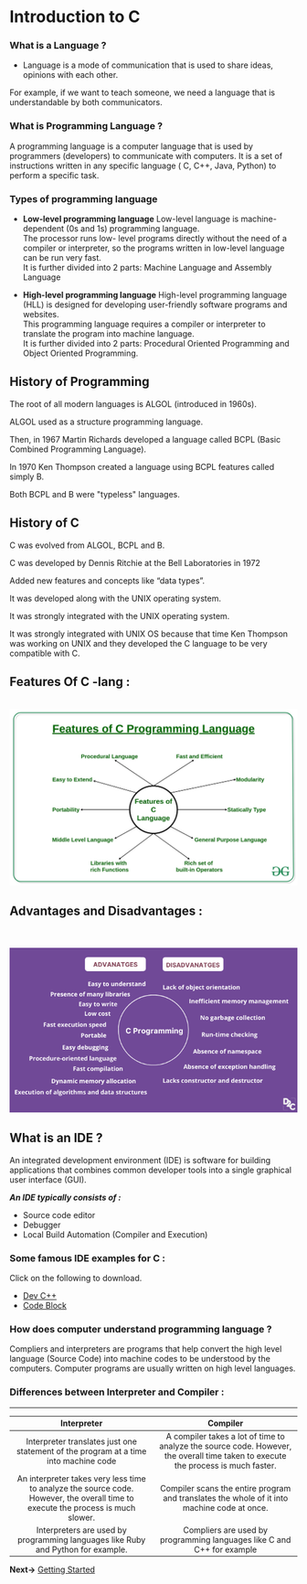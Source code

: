 
# Introduction to C

### What is a Language ?
- Language is a mode of communication that is used to share ideas, opinions with each other.

For example, if we want to teach someone, we need a language that is understandable by both communicators.

### What is Programming Language ?

A programming language is a computer language that is used by programmers (developers) to communicate with computers. It is a set of instructions written in any specific language ( C, C++, Java, Python) to perform a specific task.

### Types of programming language
- **Low-level programming language** 
Low-level language is machine-dependent (0s and 1s) programming language.\
The processor runs low- level programs directly without the need of a compiler or interpreter, so the programs written in low-level language can be run very fast.\
It is further divided into 2 parts:  Machine Language and Assembly Language

- **High-level programming language**
High-level programming language (HLL) is designed for developing user-friendly software programs and websites.\
This programming language requires a compiler or interpreter to translate the program into machine language.\
It is further divided into 2 parts: Procedural Oriented Programming and Object Oriented Programming.
 
## History of Programming 
The root of all modern languages is ALGOL (introduced in 1960s).

ALGOL used as a structure programming language.

Then, in 1967 Martin Richards developed a language called BCPL (Basic Combined Programming Language).

In 1970 Ken Thompson created a language using BCPL features called simply B.

Both BCPL and B were "typeless" languages.

## History of C
C was evolved from ALGOL, BCPL and B.

C was developed by Dennis Ritchie at the Bell Laboratories in 1972

Added new features and concepts like “data types”.

It was developed along with the UNIX operating system.

 It was strongly integrated with the UNIX operating system.

It was strongly integrated with UNIX OS because that time Ken Thompson was working on UNIX and they developed the C language to be very compatible with C. 

## Features Of C -lang :

<br/>
<img src="img/Features-of-C-Programming-Language.jpg"
     alt="Markdown Monster icon" width=700 />

<br/>

## Advantages and Disadvantages :
<br/><br/>
![](img/adv_disadv_c.png)

## What is an IDE ?

An integrated development environment (IDE) is software for building applications that combines common developer tools into a single graphical user interface (GUI).

***An IDE typically consists of :***
- Source code editor
- Debugger
- Local Build Automation (Compiler and Execution)


### Some famous IDE examples for C :
Click on the following to download.
- [Dev C++](https://www.bloodshed.net/)
- [Code Block](https://www.codeblocks.org/downloads/)

### How does computer understand programming language ?
Compliers and interpreters are programs that help convert the high level language (Source Code) into machine codes to be understood by the computers. Computer programs are usually written on high level languages.

### Differences between Interpreter and Compiler :

---

Interpreter             |  Compiler
:-------------------------:|:-------------------------:
Interpreter translates just one statement of the program at a time into machine code |A compiler takes a lot of time to analyze the source code. However, the overall time taken to execute the process is much faster.
An interpreter takes very less time to analyze the source code. However, the overall time to execute the process is much slower.|  Compiler scans the entire program and translates the whole of it into machine code at once.
Interpreters are used by programming languages like Ruby and Python for example.|Compliers are used by programming languages like C and C++ for example






**Next->** [Getting Started](Getting_Started.md)
